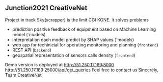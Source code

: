 ## Junction2021 CreativeNet
Project in track Sky(scrapper) is the limit CGI KONE. 
It solves problems
- prediction positive feedback of equipment based on Machine Learning model (`models)
- interpretation each model predict by SHAP values (`models)
- web app for techinicial for operating monitoring and planning (`frontend`)
- REST API (`backend`)
- geospatial representation of sensors calls density (`frontend`)

Demo version is deployed at 
http://51.250.17.189:8000
http://51.250.17.189:25000/api/get_queries
Feel free to contact us
Sincerely, Team CreativeNet
